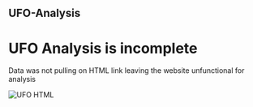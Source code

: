 ## UFO-Analysis

# UFO Analysis is incomplete

Data was not pulling on HTML link leaving the website unfunctional for analysis

![UFO HTML](https://user-images.githubusercontent.com/79024998/127797691-7a501b05-72b2-4179-8352-172f0c705237.PNG)
